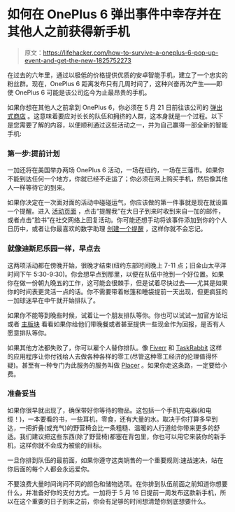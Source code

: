 # 如何在 OnePlus 6 弹出事件中幸存并在其他人之前获得新手机

> 原文：<https://lifehacker.com/how-to-survive-a-oneplus-6-pop-up-event-and-get-the-new-1825752273>

在过去的六年里，通过以极低的价格提供优质的安卓智能手机，建立了一个忠实的粉丝群。现在，OnePlus 6 距离发布只有几周时间了，这种兴奋再次产生——即使 OnePlus 6 可能是该公司迄今为止最昂贵的手机。



如果你想在其他人之前拿到 OnePlus 6，你必须在 5 月 21 日前往该公司的 [弹出式商店](https://www.oneplus.com/6-popups) 。这意味着要应对长长的队伍和拥挤的人群，这本身就是一个过程。以下是您需要了解的内容，以便顺利通过这些活动之一，并为自己赢得一部全新的智能手机:

### 第一步:提前计划

一加还将在美国举办两场 OnePlus 6 活动，一场在纽约，一场在三藩市。如果你不能到达任何一个地方，你就已经不走运了；你必须在网上购买手机，然后像其他人一样等待它的到来。

如果你决定在一次面对面的活动中碰碰运气，你应该做的第一件事就是现在就设置一个提醒。进入 [活动页面](https://www.oneplus.com/6-popups) ，点击“提醒我”在大日子到来时收到来自一加的邮件，或者点击“脸书”在社交网络上回复活动。你可能还想手动将该事件添加到你的个人日历中，或者让你最喜欢的数字助理 [创建一个提醒](https://lifehacker.com/google-home-finally-lets-you-set-reminders-using-your-v-1818726671#_ga=2.70552912.1504035103.1525057615-258269408.1513265580) ，这样你就不会忘记。

### 就像迪斯尼乐园一样，早点去

这两项活动都在傍晚开始，很晚才结束(纽约东部时间晚上 7-11 点；旧金山太平洋时间下午 5:30-9:30)。你会想早点到那里，以便在队伍中抢到一个好位置。如果你在做一份朝九晚五的工作，这可能会很棘手，但是试着尽快过去——尤其是如果你的时间表更灵活一点的话。你不需要带着帐篷和睡袋提前一天出现，但更疯狂的一加球迷早在中午就开始排队了。

如果你不能等到晚些时候，试着让一个朋友排队等你。你也可以试试一加官方论坛或者 [主版块](https://www.oneplus.com/6-popups) 看看如果你给他们带晚餐或者甚至提供一些现金作为回报，是否有人愿意排队等你。

如果其他方法都失败了，你可以雇个人替你排队。像 [Fiverr](https://www.fiverr.com/) 和 [TaskRabbit](https://www.taskrabbit.com/m/featured/waiting-in-line) 这样的应用程序让你付钱给人去做各种各样的零工(尽管这种零工经济的伦理值得怀疑)。甚至有一种专门为此服务的服务叫做 [Placer](https://placerapp.com/how/) 。如果你走这条路，一定要给小费。

### 准备妥当

如果你很早就出现了，确保带好你等待的物品。这包括一个手机充电器(和电缆！)，一本要看的书，一些耳机，零食，还有大量的水。取决于你打算多早到达，一把折叠(或充气)的野营椅会比一条粗糙、温暖的人行道给你带来更多的舒适。我们建议把这些东西(除了野营椅)都塞在背包里，你也可以用它来装你的新手机，这样你就不会成为被偷的目标。

一旦你排到队伍的最前面，如果你遵守这类销售的一个重要规则:速战速决，站在你后面的每个人都会永远爱你。

不要浪费大量时间询问不同的颜色和储物选项。在你排到队伍前面之前知道你想要什么，并准备好你的支付方式。一加将于 5 月 16 日提前一周发布这款新手机，所以在这个重要的日子到来之前，你会有足够的时间想清楚你到底想要什么。